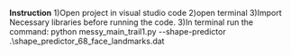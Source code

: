 ******Instruction******
1)Open project in visual studio code
2)open terminal
3)Import Necessary libraries before running the code.
3)In terminal run the command: python messy_main_trail1.py --shape-predictor .\shape_predictor_68_face_landmarks.dat
